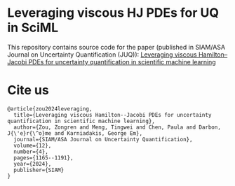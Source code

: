 # Leveraging viscous HJ PDEs for UQ in SciML
This repository contains source code for the paper (published in SIAM/ASA Journal on Uncertainty Quantification (JUQ)): [Leveraging viscous Hamilton–Jacobi PDEs for uncertainty quantification in scientific machine learning](https://doi.org/10.1137/24M1646455)

# Cite us
```
@article{zou2024leveraging,
  title={Leveraging viscous Hamilton--Jacobi PDEs for uncertainty quantification in scientific machine learning},
  author={Zou, Zongren and Meng, Tingwei and Chen, Paula and Darbon, J{\'e}r{\^o}me and Karniadakis, George Em},
  journal={SIAM/ASA Journal on Uncertainty Quantification},
  volume={12},
  number={4},
  pages={1165--1191},
  year={2024},
  publisher={SIAM}
}
```
